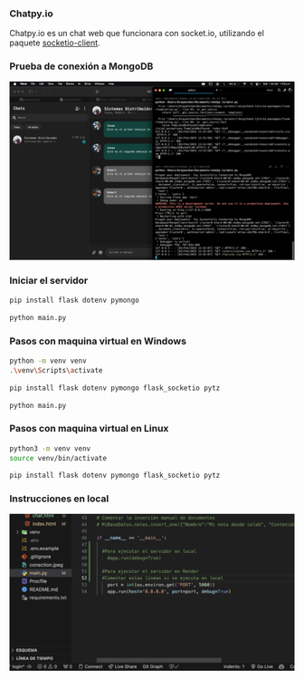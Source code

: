 ### Chatpy.io

Chatpy.io es un chat web que funcionara con socket.io, utilizando el paquete [socketio-client](https://github.com/socketio/socket.io).

### Prueba de conexión a MongoDB

<img src="conection.jpeg">

### Iniciar el servidor

```bash
pip install flask dotenv pymongo
```

```bash
python main.py
```

### Pasos con maquina virtual en Windows

```bash
python -m venv venv
.\venv\Scripts\activate
```

```bash
pip install flask dotenv pymongo flask_socketio pytz
```

```bash
python main.py
```

### Pasos con maquina virtual en Linux

```bash
python3 -m venv venv
source venv/bin/activate
```

```bash
pip install flask dotenv pymongo flask_socketio pytz
```

### Instrucciones en local

<img src="instructions.png">